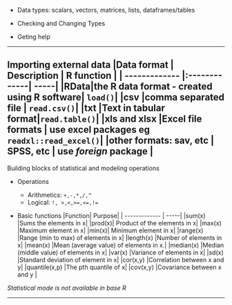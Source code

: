 

- Data types: scalars, vectors, matrices, lists, dataframes/tables

- Checking and Changing Types 
- Geting help
---
Importing external data
|Data format | Description | R function |
| ------------- |:-------------| -----|
|RData|the R data format - created using R software| ```load()```|
|csv |comma separated file | ```read.csv()```|
|txt |Text in tabular format|```read.table()```|
|xls and xlsx |Excel file formats | use excel packages eg ```readxl::read_excel()```|
|other formats: sav, etc | SPSS, etc | use _foreign_ package |
---

Building blocks of statistical and modeling operations 
- Operations
  - Arithmetics: ```+,-,*,/,^```
  - Logical: ```!, >,<,>=,<=,!=```

- Basic functions
|Function| Purpose|
| ------------- | -----|
|sum(x) |Sums the elements in x|
|prod(x)| Product of the elements in x|
|max(x) |Maximum element in x|
|min(x)| Minimum element in x|
|range(x) |Range (min to max) of elements in x|
|length(x) |Number of elements in x|
|mean(x) |Mean (average value) of elements in x.|
|median(x) |Median (middle value) of elements in x|
|var(x) |Variance of elements in x|
|sd(x) |Standard deviation of element in x|
|cor(x,y) |Correlation between x and y|
|quantile(x,p) |The pth quantile of x|
|cov(x,y) |Covariance between x and y |

_Statistical mode is not available in base R_

---
